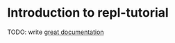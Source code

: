 # Introduction to repl-tutorial

TODO: write [great documentation](http://jacobian.org/writing/what-to-write/)
